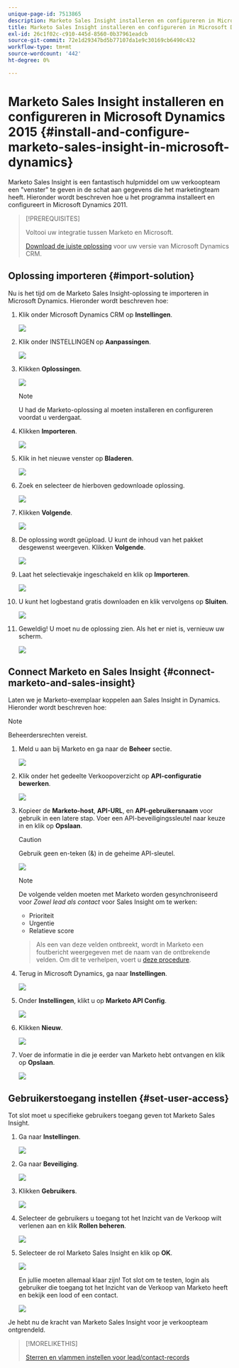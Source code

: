 ```yaml
---
unique-page-id: 7513865
description: Marketo Sales Insight installeren en configureren in Microsoft Dynamics 2015 - Marketo Docs - Productdocumentatie
title: Marketo Sales Insight installeren en configureren in Microsoft Dynamics 2015
exl-id: 26c1f02c-c910-445d-8560-0b37961eadcb
source-git-commit: 72e1d29347bd5b77107da1e9c30169cb6490c432
workflow-type: tm+mt
source-wordcount: '442'
ht-degree: 0%

---
```


# Marketo Sales Insight installeren en configureren in Microsoft Dynamics 2015 {#install-and-configure-marketo-sales-insight-in-microsoft-dynamics}

Marketo Sales Insight is een fantastisch hulpmiddel om uw verkoopteam een &quot;venster&quot; te geven in de schat aan gegevens die het marketingteam heeft. Hieronder wordt beschreven hoe u het programma installeert en configureert in Microsoft Dynamics 2011.

>[!PREREQUISITES]
>
>Voltooi uw integratie tussen Marketo en Microsoft.
>
>[Download de juiste oplossing](/help/marketo/product-docs/marketo-sales-insight/msi-for-microsoft-dynamics/installing/download-the-marketo-sales-insight-solution-for-microsoft-dynamics.md) voor uw versie van Microsoft Dynamics CRM.

## Oplossing importeren {#import-solution}

Nu is het tijd om de Marketo Sales Insight-oplossing te importeren in Microsoft Dynamics. Hieronder wordt beschreven hoe:

1. Klik onder Microsoft Dynamics CRM op **Instellingen**.

   ![](assets/image2014-12-12-9-3a4-3a56.png)

1. Klik onder INSTELLINGEN op **Aanpassingen**.

   ![](assets/image2015-4-29-14-3a22-3a1.png)

1. Klikken **Oplossingen**.

   ![](assets/image2014-12-12-9-3a5-3a17.png)

   >[!NOTE]
   >
   >U had de Marketo-oplossing al moeten installeren en configureren voordat u verdergaat.

1. Klikken **Importeren**.

   ![](assets/image2014-12-12-9-3a5-3a27.png)

1. Klik in het nieuwe venster op **Bladeren**.

   ![](assets/image2014-12-12-9-3a5-3a36.png)

1. Zoek en selecteer de hierboven gedownloade oplossing.

   ![](assets/image2014-12-12-9-3a5-3a45.png)

1. Klikken **Volgende**.

   ![](assets/image2014-12-12-9-3a5-3a55.png)

1. De oplossing wordt geüpload. U kunt de inhoud van het pakket desgewenst weergeven. Klikken **Volgende**.

   ![](assets/image2014-12-12-9-3a6-3a10.png)

1. Laat het selectievakje ingeschakeld en klik op **Importeren**.

   ![](assets/image2014-12-12-9-3a6-3a19.png)

1. U kunt het logbestand gratis downloaden en klik vervolgens op **Sluiten**.

   ![](assets/image2014-12-12-9-3a6-3a29.png)

1. Geweldig! U moet nu de oplossing zien. Als het er niet is, vernieuw uw scherm.

   ![](assets/image2014-12-12-9-3a6-3a40.png)

## Connect Marketo en Sales Insight {#connect-marketo-and-sales-insight}

Laten we je Marketo-exemplaar koppelen aan Sales Insight in Dynamics. Hieronder wordt beschreven hoe:

>[!NOTE]
>
>Beheerdersrechten vereist.

1. Meld u aan bij Marketo en ga naar de **Beheer** sectie.

   ![](assets/image2014-12-12-9-3a6-3a50.png)

1. Klik onder het gedeelte Verkoopoverzicht op **API-configuratie bewerken**.

   ![](assets/image2014-12-12-9-3a7-3a0.png)

1. Kopieer de **Marketo-host**, **API-URL**, en **API-gebruikersnaam** voor gebruik in een latere stap. Voer een API-beveiligingssleutel naar keuze in en klik op **Opslaan**.

   >[!CAUTION]
   >
   >Gebruik geen en-teken (&amp;) in de geheime API-sleutel.

   ![](assets/image2014-12-12-9-3a7-3a9.png)

   >[!NOTE]
   >
   >De volgende velden moeten met Marketo worden gesynchroniseerd voor *Zowel lead als contact* voor Sales Insight om te werken:
   >
   >* Prioriteit
   >* Urgentie
   >* Relatieve score

   >
   >Als een van deze velden ontbreekt, wordt in Marketo een foutbericht weergegeven met de naam van de ontbrekende velden. Om dit te verhelpen, voert u [deze procedure](/help/marketo/product-docs/marketo-sales-insight/msi-for-microsoft-dynamics/setting-up-and-using/required-fields-for-syncing-marketo-with-dynamics.md).

1. Terug in Microsoft Dynamics, ga naar **Instellingen**.

   ![](assets/image2014-12-12-9-3a7-3a25.png)

1. Onder **Instellingen**, klikt u op **Marketo API Config**.

   ![](assets/image2014-12-12-9-3a7-3a34.png)

1. Klikken **Nieuw**.

   ![](assets/image2014-12-12-9-3a8-3a8.png)

1. Voer de informatie in die je eerder van Marketo hebt ontvangen en klik op **Opslaan**.

   ![](assets/image2014-12-12-9-3a8-3a17.png)

## Gebruikerstoegang instellen {#set-user-access}

Tot slot moet u specifieke gebruikers toegang geven tot Marketo Sales Insight.

1. Ga naar **Instellingen**.

   ![](assets/image2014-12-12-9-3a8-3a34.png)

1. Ga naar **Beveiliging**.

   ![](assets/image2015-4-29-14-3a56-3a33.png)

1. Klikken **Gebruikers**.

   ![](assets/image2015-4-29-14-3a57-3a46.png)

1. Selecteer de gebruikers u toegang tot het Inzicht van de Verkoop wilt verlenen aan en klik **Rollen beheren**.

   ![](assets/image2015-4-29-14-3a59-3a31.png)

1. Selecteer de rol Marketo Sales Insight en klik op **OK**.

   ![](assets/image2014-12-12-9-3a9-3a22.png)

   En jullie moeten allemaal klaar zijn! Tot slot om te testen, login als gebruiker die toegang tot het Inzicht van de Verkoop van Marketo heeft en bekijk een lood of een contact.

   ![](assets/image2015-4-29-15-3a2-3a27.png)

Je hebt nu de kracht van Marketo Sales Insight voor je verkoopteam ontgrendeld.

>[!MORELIKETHIS]
>
>[Sterren en vlammen instellen voor lead/contact-records](/help/marketo/product-docs/marketo-sales-insight/msi-for-microsoft-dynamics/setting-up-and-using/setting-up-stars-and-flames-for-lead-contact-records.md)

